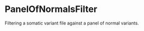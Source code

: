 PanelOfNormalsFilter
====================

Filtering a somatic variant file against a panel of normal variants.

